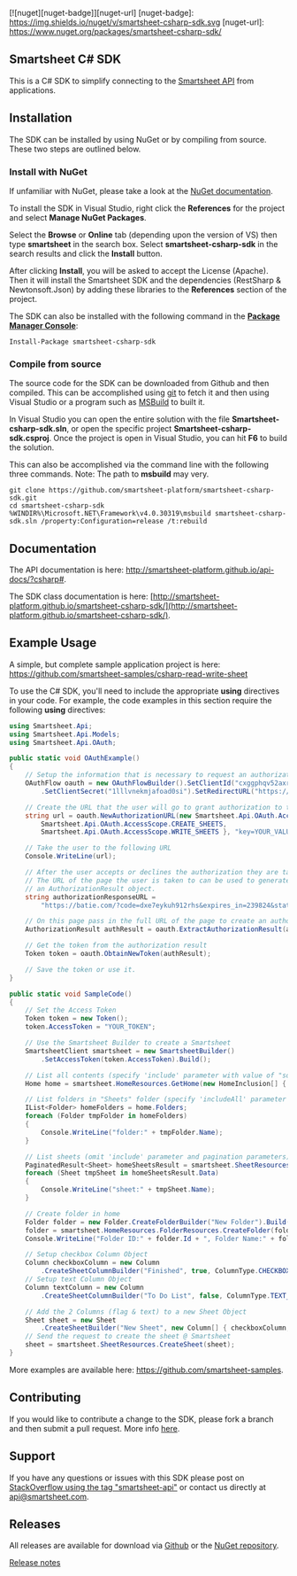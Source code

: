 [![nuget][nuget-badge]][nuget-url]
[nuget-badge]: https://img.shields.io/nuget/v/smartsheet-csharp-sdk.svg
[nuget-url]: https://www.nuget.org/packages/smartsheet-csharp-sdk/


## Smartsheet C# SDK

This is a C# SDK to simplify connecting to the [Smartsheet API](http://www.smartsheet.com/developers/api-documentation) from applications.

## Installation
The SDK can be installed by using NuGet or by compiling from source. These two steps are outlined below.

### Install with NuGet
If unfamiliar with NuGet, please take a look at the [NuGet documentation](http://docs.nuget.org/). 

To install the SDK in Visual Studio, right click the **References** for the project and select **Manage NuGet Packages**.

Select the **Browse** or **Online** tab (depending upon the version of VS) then type **smartsheet** in the search box. Select **smartsheet-csharp-sdk** in the search results and click the **Install** button.

After clicking **Install**, you will be asked to accept the License (Apache). Then it will install the Smartsheet SDK and the dependencies (RestSharp & Newtonsoft.Json) by adding these libraries to the **References** section of the project.

The SDK can also be installed with the following command in the **[Package Manager Console](http://docs.nuget.org/docs/start-here/using-the-package-manager-console)**:

```dos
Install-Package smartsheet-csharp-sdk
```

### Compile from source
The source code for the SDK can be downloaded from Github and then compiled. This can be accomplished using [git](http://git-scm.com/) to fetch it and then using Visual Studio or a program such as [MSBuild](http://msdn.microsoft.com/en-us/library/wea2sca5(v=vs.90).aspx) to built it.

In Visual Studio you can open the entire solution with the file **Smartsheet-csharp-sdk.sln**, or open the specific project **Smartsheet-csharp-sdk.csproj**. Once the project is open in Visual Studio, you can hit **F6** to build the solution.

This can also be accomplished via the command line with the following three commands.
Note: The path to **msbuild** may very.

```dos
git clone https://github.com/smartsheet-platform/smartsheet-csharp-sdk.git
cd smartsheet-csharp-sdk
%WINDIR%\Microsoft.NET\Framework\v4.0.30319\msbuild smartsheet-csharp-sdk.sln /property:Configuration=release /t:rebuild
```

## Documentation
The API documentation is here: http://smartsheet-platform.github.io/api-docs/?csharp#.

The SDK class documentation is here: [http://smartsheet-platform.github.io/smartsheet-csharp-sdk/](http://smartsheet-platform.github.io/smartsheet-csharp-sdk/).

## Example Usage
A simple, but complete sample application project is here: https://github.com/smartsheet-samples/csharp-read-write-sheet

To use the C# SDK, you'll need to include the appropriate **using** directives in your code. 
For example, the code examples in this section require the following **using** directives:

```csharp
using Smartsheet.Api;
using Smartsheet.Api.Models;
using Smartsheet.Api.OAuth;
```

<!-- note: java has better syntax highlighting on github -->
```csharp
public static void OAuthExample()
{
	// Setup the information that is necessary to request an authorization code
	OAuthFlow oauth = new OAuthFlowBuilder().SetClientId("cxggphqv52axrylaux")
		.SetClientSecret("1lllvnekmjafoad0si").SetRedirectURL("https://batie.com/").Build();

	// Create the URL that the user will go to grant authorization to the application
	string url = oauth.NewAuthorizationURL(new Smartsheet.Api.OAuth.AccessScope[] { 
		Smartsheet.Api.OAuth.AccessScope.CREATE_SHEETS, 
		Smartsheet.Api.OAuth.AccessScope.WRITE_SHEETS }, "key=YOUR_VALUE");

	// Take the user to the following URL
	Console.WriteLine(url);

	// After the user accepts or declines the authorization they are taken to the redirect URL. 
	// The URL of the page the user is taken to can be used to generate
	// an AuthorizationResult object.
	string authorizationResponseURL = 
		"https://batie.com/?code=dxe7eykuh912rhs&expires_in=239824&state=key%3DYOUR_VALUE";

	// On this page pass in the full URL of the page to create an authorizationResult object  
	AuthorizationResult authResult = oauth.ExtractAuthorizationResult(authorizationResponseURL);

	// Get the token from the authorization result
	Token token = oauth.ObtainNewToken(authResult);

	// Save the token or use it.
}

public static void SampleCode()
{
	// Set the Access Token
	Token token = new Token();
	token.AccessToken = "YOUR_TOKEN";

	// Use the Smartsheet Builder to create a Smartsheet
	SmartsheetClient smartsheet = new SmartsheetBuilder()
		.SetAccessToken(token.AccessToken).Build();

	// List all contents (specify 'include' parameter with value of "source").
	Home home = smartsheet.HomeResources.GetHome(new HomeInclusion[] { HomeInclusion.SOURCE });

	// List folders in "Sheets" folder (specify 'includeAll' parameter with value of "true").
	IList<Folder> homeFolders = home.Folders;
	foreach (Folder tmpFolder in homeFolders)
	{
		Console.WriteLine("folder:" + tmpFolder.Name);
	}

	// List sheets (omit 'include' parameter and pagination parameters).
	PaginatedResult<Sheet> homeSheetsResult = smartsheet.SheetResources.ListSheets(null, null);
	foreach (Sheet tmpSheet in homeSheetsResult.Data)
	{
		Console.WriteLine("sheet:" + tmpSheet.Name);
	}

	// Create folder in home
	Folder folder = new Folder.CreateFolderBuilder("New Folder").Build();
	folder = smartsheet.HomeResources.FolderResources.CreateFolder(folder);
	Console.WriteLine("Folder ID:" + folder.Id + ", Folder Name:" + folder.Name);

	// Setup checkbox Column Object
	Column checkboxColumn = new Column
		.CreateSheetColumnBuilder("Finished", true, ColumnType.CHECKBOX).Build();
	// Setup text Column Object
	Column textColumn = new Column
		.CreateSheetColumnBuilder("To Do List", false, ColumnType.TEXT_NUMBER).Build();

	// Add the 2 Columns (flag & text) to a new Sheet Object
	Sheet sheet = new Sheet
		.CreateSheetBuilder("New Sheet", new Column[] { checkboxColumn, textColumn }).Build();
	// Send the request to create the sheet @ Smartsheet
	sheet = smartsheet.SheetResources.CreateSheet(sheet);
}
```

More examples are available here: https://github.com/smartsheet-samples.

## Contributing
If you would like to contribute a change to the SDK, please fork a branch and then submit a pull request. More info [here](https://help.github.com/articles/using-pull-requests).

## Support
If you have any questions or issues with this SDK please post on [StackOverflow using the tag "smartsheet-api"](http://stackoverflow.com/questions/tagged/smartsheet-api) or contact us directly at api@smartsheet.com.

## Releases

All releases are available for download via [Github](https://github.com/smartsheet-platform/smartsheet-csharp-sdk/tags) or the [NuGet repository](https://www.nuget.org/packages/smartsheet-csharp-sdk/).

[Release notes](https://github.com/smartsheet-platform/smartsheet-csharp-sdk/releases)
